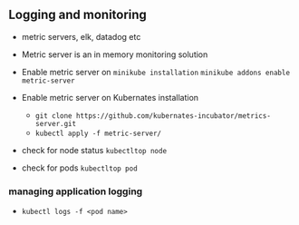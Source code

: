 ## Logging and monitoring
- metric servers, elk, datadog etc
- Metric server is an in memory monitoring solution
- Enable metric server on `minikube installation` `minikube addons enable metric-server`
- Enable metric server on Kubernates installation  
  - `git clone https://github.com/kubernates-incubator/metrics-server.git`
  - `kubectl apply -f metric-server/`
  
- check for node status `kubectltop node`
- check for pods `kubectltop pod`

### managing application logging
- `kubectl logs -f <pod name>`
